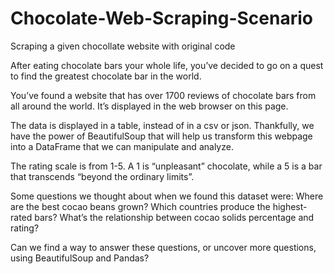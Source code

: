# Chocolate-Web-Scraping-Scenario

Scraping a given chocollate website with original code

After eating chocolate bars your whole life, you’ve decided to go on a quest to find the greatest chocolate bar in the world.

You’ve found a website that has over 1700 reviews of chocolate bars from all around the world. It’s displayed in the web browser on this page.

The data is displayed in a table, instead of in a csv or json. Thankfully, we have the power of BeautifulSoup that will help us transform this webpage into a DataFrame that we can manipulate and analyze.

The rating scale is from 1-5. A 1 is “unpleasant” chocolate, while a 5 is a bar that transcends “beyond the ordinary limits”.

Some questions we thought about when we found this dataset were:
Where are the best cocao beans grown?
Which countries produce the highest-rated bars?
What’s the relationship between cocao solids percentage and rating?

Can we find a way to answer these questions, or uncover more questions, using BeautifulSoup and Pandas?
